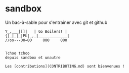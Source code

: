 # sandbox
Un bac-à-sable pour s'entrainer avec git et github


   ~~~~ ____   |~~~~~~~~~~~~~|
  Y_,___|[]|   | Go Boilers! |
 {|_|_|_|PU|_,_|_____________|
//oo---OO=OO     OOO     OOO


Tchoo tchoo
depuis sandbox et unautre

Les [contributions](CONTRIBUTING.md) sont bienvenues !